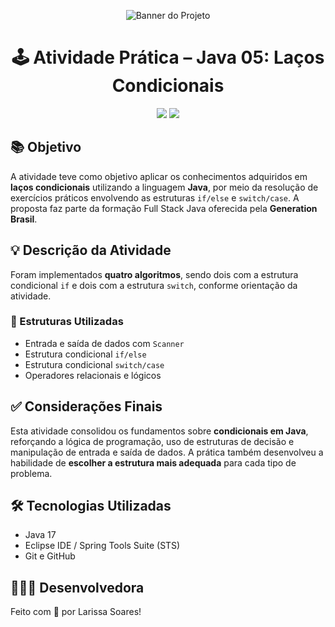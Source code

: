 <p align="center">
  <img src="https://github.com/user-attachments/assets/64d3f6ef-503c-44eb-9f5d-5062fae30c75" alt="Banner do Projeto">
</p>

<h1 align="center">🕹️ Atividade Prática – Java 05: Laços Condicionais</h1>

<p align="center">
  <img src="https://img.shields.io/badge/status-concluído-brightgreen?style=for-the-badge" />
  <img src="https://img.shields.io/badge/Java-17-blueviolet?style=for-the-badge&logo=java&logoColor=white" />
</p>

## 

## 📚 Objetivo

A atividade teve como objetivo aplicar os conhecimentos adquiridos em **laços condicionais** utilizando a linguagem **Java**, por meio da resolução de exercícios práticos envolvendo as estruturas `if/else` e `switch/case`. A proposta faz parte da formação Full Stack Java oferecida pela **Generation Brasil**.
##

## 💡 Descrição da Atividade

Foram implementados **quatro algoritmos**, sendo dois com a estrutura condicional `if` e dois com a estrutura `switch`, conforme orientação da atividade.

### 🔧 Estruturas Utilizadas

- Entrada e saída de dados com `Scanner`
- Estrutura condicional `if/else`
- Estrutura condicional `switch/case`
- Operadores relacionais e lógicos

##

## ✅ Considerações Finais

Esta atividade consolidou os fundamentos sobre **condicionais em Java**, reforçando a lógica de programação, uso de estruturas de decisão e manipulação de entrada e saída de dados. A prática também desenvolveu a habilidade de **escolher a estrutura mais adequada** para cada tipo de problema.

##

## 🛠️ Tecnologias Utilizadas

- Java 17  
- Eclipse IDE / Spring Tools Suite (STS)  
- Git e GitHub

##

## 👩🏻‍💻 Desenvolvedora

Feito com 💜 por Larissa Soares!   
